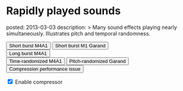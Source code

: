 Rapidly played sounds
=====================
posted: 2013-03-03
description: >
  Many sound effects playing nearly simultaneously. Illustrates pitch and
  temporal randomness.

<button onclick="sample.shootRound(0, 3, 0.1);">Short burst M4A1</button>
<button onclick="sample.shootRound(1, 3, 0.1);">Short burst M1 Garand</button><br/>
<button onclick="sample.shootRound(0, 10, 0.05);">Long burst M4A1</button><br/>
<button onclick="sample.shootRound(0, 10, 0.08, 0.03);">Time-randomized M4A1</button>
<button onclick="sample.shootRound(1, 10, 0.08, 0, 1);">Pitch-randomized Garand</button>
<button onclick="sample.shootRound(1, 100, 0.002);">Compression performance issue</button>

<p>
<input type="checkbox" id="c1" checked="false" onchange="sample.toggleCompressor(this);">
<label for="c1"><span></span>Enable compressor</label>
</p>

<script src="/static/js/shared.js"></script>
<script src="rapid-sounds-sample.js"></script>
<script>sample = new RapidSoundsSample(context);</script>
